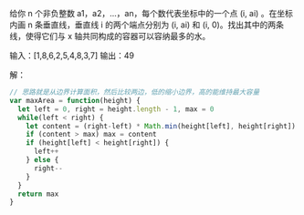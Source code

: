 给你 n 个非负整数 a1，a2，...，an，每个数代表坐标中的一个点 (i, ai) 。在坐标内画 n 条垂直线，垂直线 i 的两个端点分别为 (i, ai) 和 (i, 0)。找出其中的两条线，使得它们与 x 轴共同构成的容器可以容纳最多的水。

输入：[1,8,6,2,5,4,8,3,7]
输出：49


解：

```js
// 思路就是从边界计算面积，然后比较两边，低的缩小边界，高的能维持最大容量
var maxArea = function(height) {
  let left = 0, right = height.length - 1, max = 0
  while(left < right) {
    let content = (right-left) * Math.min(height[left], height[right])
    if (content > max) max = content
    if (height[left] < height[right]) {
      left++
    } else {
      right--
    }
  }
  return max
}


```